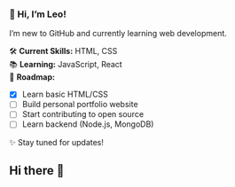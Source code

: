
### 👋 Hi, I’m Leo!
I’m new to GitHub and currently learning web development.

🛠️ **Current Skills:** HTML, CSS  
📚 **Learning:** JavaScript, React  
🎯 **Roadmap:**
- [x] Learn basic HTML/CSS
- [ ] Build personal portfolio website
- [ ] Start contributing to open source
- [ ] Learn backend (Node.js, MongoDB)

✨ Stay tuned for updates!




## Hi there 👋

<!--
**LLGH-Tech0420/LLGH-Tech0420** is a ✨ _special_ ✨ repository because its `README.md` (this file) appears on your GitHub profile.

Here are some ideas to get you started:

- 🔭 I’m currently working on ...
- 🌱 I’m currently learning ...
- 👯 I’m looking to collaborate on ...
- 🤔 I’m looking for help with ...
- 💬 Ask me about ...
- 📫 How to reach me: ...
- 😄 Pronouns: ...
- ⚡ Fun fact: ...
-->
